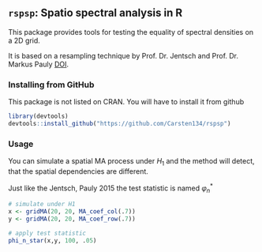 ## `rspsp`: Spatio spectral analysis in R
This package provides tools for testing the equality of spectral densities on a 2D grid.

It is based on a resampling technique by Prof. Dr. Jentsch and Prof. Dr. Markus Pauly [DOI](http://doi.org/10.3150/13-BEJ584).

### Installing from GitHub
This package is not listed on CRAN. You will have to install it from github

```r
library(devtools)
devtools::install_github("https://github.com/Carsten134/rspsp")
```

### Usage
You can simulate a spatial MA process under $H_1$ and the method will detect, that the spatial dependencies are different.

Just like the Jentsch, Pauly 2015 the test statistic is named $\varphi_n^*$
```r
# simulate under H1
x <- gridMA(20, 20, MA_coef_col(.7))
y <- gridMA(20, 20, MA_coef_row(.7))

# apply test statistic
phi_n_star(x,y, 100, .05)
```